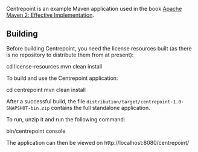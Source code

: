 Centrepoint is an example Maven application used in the book [Apache Maven 2: Effective Implementation](http://www.packtpub.com/apache-maven-2-effective-implementation/book).

Building
--------

Before building Centrepoint, you need the license resources built (as there
is no repository to distribute them from at present):

  cd license-resources
  mvn clean install

To build and use the Centrepoint application:

  cd centrepoint
  mvn clean install

After a successful build, the file `distribution/target/centrepoint-1.0-SNAPSHOT-bin.zip`
contains the full standalone application.

To run, unzip it and run the following command:

  bin/centrepoint console

The application can then be viewed on http://localhost:8080/centrepoint/
